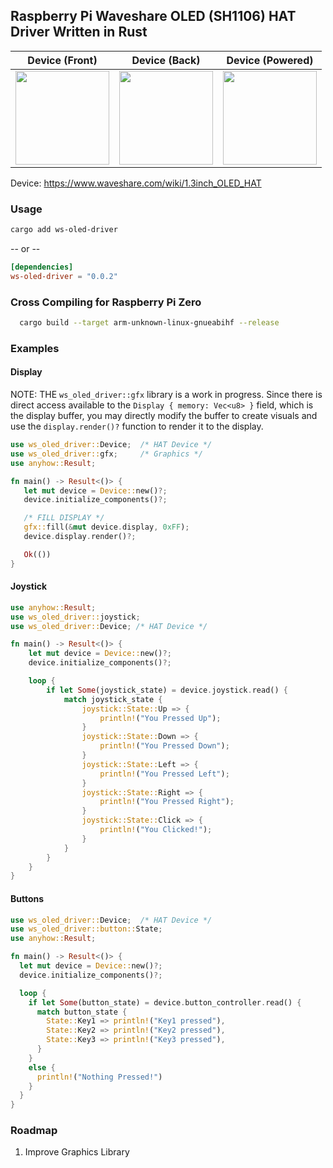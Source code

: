 ## Raspberry Pi Waveshare OLED (SH1106) HAT Driver Written in Rust
Device (Front) | Device (Back) | Device (Powered)
:-------------------------:|:-------------------------:|:------------------------:|
<img src="https://user-images.githubusercontent.com/36154121/223014213-2cf0357e-4ea1-405d-9f1c-89f3bf78f9d4.jpg" width="150" /> |<img src="https://user-images.githubusercontent.com/36154121/223014227-defea413-c79a-495c-9cb4-cfe5beffcee2.jpg" width="150" /> |<img src="https://user-images.githubusercontent.com/36154121/223014239-efdec969-89af-43e9-a77e-19da345008ca.jpg" width="150" /> 

Device: https://www.waveshare.com/wiki/1.3inch_OLED_HAT  

### Usage

```bash
cargo add ws-oled-driver
```
-- or --

```toml
[dependencies]
ws-oled-driver = "0.0.2"
```

### Cross Compiling for Raspberry Pi Zero

```bash
  cargo build --target arm-unknown-linux-gnueabihf --release 
```

### Examples

#### Display

NOTE: THE `ws_oled_driver::gfx` library is a work in progress. Since there is direct access available to the `Display { memory: Vec<u8> }` field, which is the display buffer, you may directly modify the buffer to create visuals and use the `display.render()?` function to render it to the display.

```rust
use ws_oled_driver::Device;  /* HAT Device */
use ws_oled_driver::gfx;     /* Graphics */
use anyhow::Result;

fn main() -> Result<()> {
   let mut device = Device::new()?;
   device.initialize_components()?;

   /* FILL DISPLAY */
   gfx::fill(&mut device.display, 0xFF);
   device.display.render()?; 

   Ok(())
}
```

#### Joystick

```rust
use anyhow::Result;
use ws_oled_driver::joystick;
use ws_oled_driver::Device; /* HAT Device */

fn main() -> Result<()> {
    let mut device = Device::new()?;
    device.initialize_components()?;

    loop {
        if let Some(joystick_state) = device.joystick.read() {
            match joystick_state {
                joystick::State::Up => {
                    println!("You Pressed Up");
                }
                joystick::State::Down => {
                    println!("You Pressed Down");
                }
                joystick::State::Left => {
                    println!("You Pressed Left");
                }
                joystick::State::Right => {
                    println!("You Pressed Right");
                }
                joystick::State::Click => {
                    println!("You Clicked!");
                }
            }
        }
    }
}

```

#### Buttons

```rust
use ws_oled_driver::Device;  /* HAT Device */
use ws_oled_driver::button::State;
use anyhow::Result;

fn main() -> Result<()> {
  let mut device = Device::new()?;
  device.initialize_components()?;

  loop {
    if let Some(button_state) = device.button_controller.read() {
      match button_state {
        State::Key1 => println!("Key1 pressed"),
        State::Key2 => println!("Key2 pressed"),
        State::Key3 => println!("Key3 pressed"),
      }
    }
    else {
      println!("Nothing Pressed!")
    }
  }
}

```

### Roadmap
1. Improve Graphics Library
